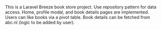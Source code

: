 <!-- Use this file to provide workspace-specific custom instructions to Copilot. For more details, visit https://code.visualstudio.com/docs/copilot/copilot-customization#_use-a-githubcopilotinstructionsmd-file -->

This is a Laravel Breeze book store project. Use repository pattern for data access. Home, profile modal, and book details pages are implemented. Users can like books via a pivot table. Book details can be fetched from abc.nl (logic to be added by user).
